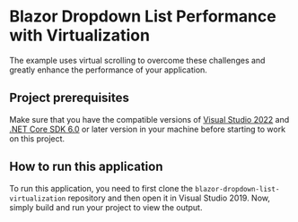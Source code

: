 # Blazor Dropdown List Performance with Virtualization
The example uses virtual scrolling to overcome these challenges and greatly enhance the performance of your application.
## Project prerequisites
Make sure that you have the compatible versions of [Visual Studio 2022](https://visualstudio.microsoft.com/downloads/ ) and [.NET Core SDK 6.0](https://dotnet.microsoft.com/en-us/download/dotnet/6.0) or later version in your machine before starting to work on this project.

## How to run this application
To run this application, you need to first clone the `blazor-dropdown-list-virtualization` repository and then open it in Visual Studio 2019. Now, simply build and run your project to view the output.

